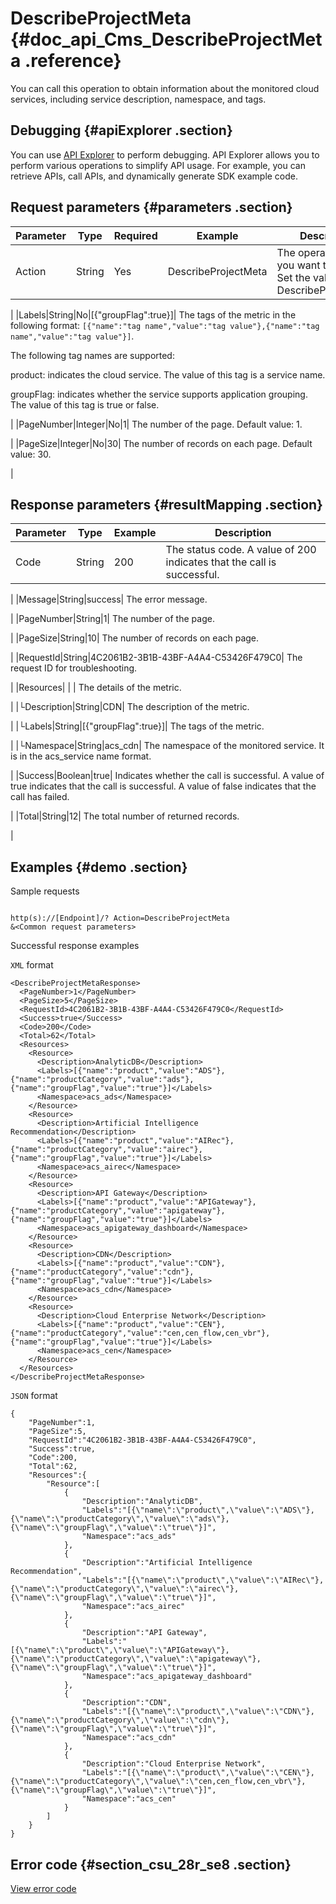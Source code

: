 # DescribeProjectMeta {#doc_api_Cms_DescribeProjectMeta .reference}

You can call this operation to obtain information about the monitored cloud services, including service description, namespace, and tags.

## Debugging {#apiExplorer .section}

You can use [API Explorer](https://api.aliyun.com/#product=Cms&api=DescribeProjectMeta) to perform debugging. API Explorer allows you to perform various operations to simplify API usage. For example, you can retrieve APIs, call APIs, and dynamically generate SDK example code.

## Request parameters {#parameters .section}

|Parameter|Type|Required|Example|Description|
|---------|----|--------|-------|-----------|
|Action|String|Yes|DescribeProjectMeta| The operation that you want to perform. Set the value to DescribeProjectMeta.

 |
|Labels|String|No|\[\{"groupFlag":true\}\]| The tags of the metric in the following format: `[{"name":"tag name","value":"tag value"},{"name":"tag name","value":"tag value"}]`.

 The following tag names are supported:

 product: indicates the cloud service. The value of this tag is a service name.

 groupFlag: indicates whether the service supports application grouping. The value of this tag is true or false.

 |
|PageNumber|Integer|No|1| The number of the page. Default value: 1.

 |
|PageSize|Integer|No|30| The number of records on each page. Default value: 30.

 |

## Response parameters {#resultMapping .section}

|Parameter|Type|Example|Description|
|---------|----|-------|-----------|
|Code|String|200| The status code. A value of 200 indicates that the call is successful.

 |
|Message|String|success| The error message.

 |
|PageNumber|String|1| The number of the page.

 |
|PageSize|String|10| The number of records on each page.

 |
|RequestId|String|4C2061B2-3B1B-43BF-A4A4-C53426F479C0| The request ID for troubleshooting.

 |
|Resources| | | The details of the metric.

 |
|└Description|String|CDN| The description of the metric.

 |
|└Labels|String|\[\{"groupFlag":true\}\]| The tags of the metric.

 |
|└Namespace|String|acs\_cdn| The namespace of the monitored service. It is in the acs\_service name format.

 |
|Success|Boolean|true| Indicates whether the call is successful. A value of true indicates that the call is successful. A value of false indicates that the call has failed.

 |
|Total|String|12| The total number of returned records.

 |

## Examples {#demo .section}

Sample requests

``` {#request_demo}

http(s)://[Endpoint]/? Action=DescribeProjectMeta
&<Common request parameters>

```

Successful response examples

`XML` format

``` {#xml_return_success_demo}
<DescribeProjectMetaResponse>
  <PageNumber>1</PageNumber> 
  <PageSize>5</PageSize>
  <RequestId>4C2061B2-3B1B-43BF-A4A4-C53426F479C0</RequestId>
  <Success>true</Success> 
  <Code>200</Code>
  <Total>62</Total>
  <Resources>
    <Resource>
      <Description>AnalyticDB</Description>
      <Labels>[{"name":"product","value":"ADS"},{"name":"productCategory","value":"ads"},{"name":"groupFlag","value":"true"}]</Labels>
      <Namespace>acs_ads</Namespace> 
    </Resource>
    <Resource>
      <Description>Artificial Intelligence Recommendation</Description>
      <Labels>[{"name":"product","value":"AIRec"},{"name":"productCategory","value":"airec"},{"name":"groupFlag","value":"true"}]</Labels>
      <Namespace>acs_airec</Namespace>
    </Resource>
    <Resource>
      <Description>API Gateway</Description>
      <Labels>[{"name":"product","value":"APIGateway"},{"name":"productCategory","value":"apigateway"},{"name":"groupFlag","value":"true"}]</Labels> 
      <Namespace>acs_apigateway_dashboard</Namespace>
    </Resource>
    <Resource>
      <Description>CDN</Description>
      <Labels>[{"name":"product","value":"CDN"},{"name":"productCategory","value":"cdn"},{"name":"groupFlag","value":"true"}]</Labels>
      <Namespace>acs_cdn</Namespace>
    </Resource>
    <Resource>
      <Description>Cloud Enterprise Network</Description>
      <Labels>[{"name":"product","value":"CEN"},{"name":"productCategory","value":"cen,cen_flow,cen_vbr"},{"name":"groupFlag","value":"true"}]</Labels>
      <Namespace>acs_cen</Namespace>
    </Resource>
  </Resources>
</DescribeProjectMetaResponse>

```

`JSON` format

``` {#json_return_success_demo}
{
	"PageNumber":1,
	"PageSize":5,
	"RequestId":"4C2061B2-3B1B-43BF-A4A4-C53426F479C0",
	"Success":true,
	"Code":200,
	"Total":62,
	"Resources":{
		"Resource":[
			{
				"Description":"AnalyticDB",
				"Labels":"[{\"name\":\"product\",\"value\":\"ADS\"},{\"name\":\"productCategory\",\"value\":\"ads\"},{\"name\":\"groupFlag\",\"value\":\"true\"}]",
				"Namespace":"acs_ads"
			},
			{
				"Description":"Artificial Intelligence Recommendation",
				"Labels":"[{\"name\":\"product\",\"value\":\"AIRec\"},{\"name\":\"productCategory\",\"value\":\"airec\"},{\"name\":\"groupFlag\",\"value\":\"true\"}]",
				"Namespace":"acs_airec"
			},
			{
				"Description":"API Gateway",
				"Labels":"[{\"name\":\"product\",\"value\":\"APIGateway\"},{\"name\":\"productCategory\",\"value\":\"apigateway\"},{\"name\":\"groupFlag\",\"value\":\"true\"}]",
				"Namespace":"acs_apigateway_dashboard"
			},
			{
				"Description":"CDN",
				"Labels":"[{\"name\":\"product\",\"value\":\"CDN\"},{\"name\":\"productCategory\",\"value\":\"cdn\"},{\"name\":\"groupFlag\",\"value\":\"true\"}]",
				"Namespace":"acs_cdn"
			},
			{
				"Description":"Cloud Enterprise Network",
				"Labels":"[{\"name\":\"product\",\"value\":\"CEN\"},{\"name\":\"productCategory\",\"value\":\"cen,cen_flow,cen_vbr\"},{\"name\":\"groupFlag\",\"value\":\"true\"}]",
				"Namespace":"acs_cen"
			}
		]
	}
}
```

## Error code {#section_csu_28r_se8 .section}

[View error code](https://error-center.aliyun.com/status/product/Cms)

